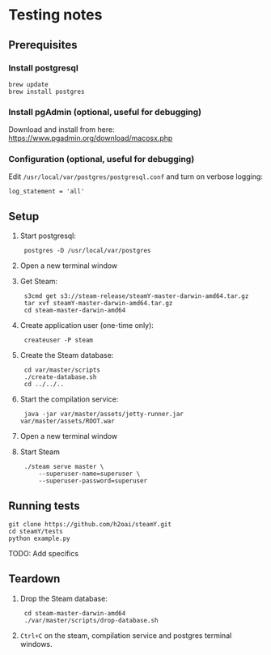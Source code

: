 # Testing notes

## Prerequisites

### Install postgresql

    brew update
    brew install postgres

### Install pgAdmin (optional, useful for debugging)

Download and install from here: https://www.pgadmin.org/download/macosx.php

### Configuration (optional, useful for debugging)

Edit `/usr/local/var/postgres/postgresql.conf` and turn on verbose logging:

    log_statement = 'all'

## Setup

1. Start postgresql:

        postgres -D /usr/local/var/postgres

1. Open a new terminal window

1. Get Steam:

        s3cmd get s3://steam-release/steamY-master-darwin-amd64.tar.gz
        tar xvf steamY-master-darwin-amd64.tar.gz
        cd steam-master-darwin-amd64

1. Create application user (one-time only):

        createuser -P steam

1. Create the Steam database:

        cd var/master/scripts
        ./create-database.sh
        cd ../../..

1. Start the compilation service:

        java -jar var/master/assets/jetty-runner.jar var/master/assets/ROOT.war

1. Open a new terminal window

1. Start Steam

        ./steam serve master \
            --superuser-name=superuser \
            --superuser-password=superuser

## Running tests

    git clone https://github.com/h2oai/steamY.git
    cd steamY/tests
    python example.py

TODO: Add specifics


## Teardown

1. Drop the Steam database:

        cd steam-master-darwin-amd64
        ./var/master/scripts/drop-database.sh

2. `Ctrl+C` on the steam, compilation service and postgres terminal windows.

